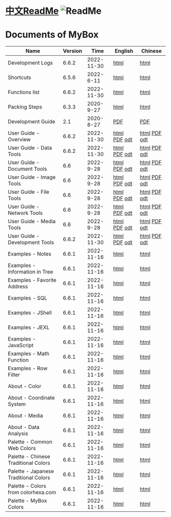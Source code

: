 # [中文ReadMe](https://github.com/Mararsh/MyBoxDoc)   ![ReadMe](https://mararsh.github.io/MyBox/iconGo.png)   

# Documents of MyBox         

|              Name              | Version |   Time     |                                                                                                                                            English                                                                                                                                            |                                                                                                                                            Chinese                                                                                                                                            |
|--------------------------------|---------|------------|-----------------------------------------------------------------------------------------------------------------------------------------------------------------------------------------------------------------------------------------------------------------------------------------------|-----------------------------------------------------------------------------------------------------------------------------------------------------------------------------------------------------------------------------------------------------------------------------------------------|
| Development Logs               | 6.6.2   | 2022-11-30 | [html](https://mararsh.github.io/MyBox/mybox_devLogs_en.html)                                                                                                                                                                                                                                 | [html](https://mararsh.github.io/MyBox/mybox_devLogs.html)                                                                                                                                                                                                                                    |
| Shortcuts                      | 6.5.6   | 2022-6-11  | [html](https://mararsh.github.io/MyBox/mybox_shortcuts_en.html)                                                                                                                                                                                                                               | [html](https://mararsh.github.io/MyBox/mybox_shortcuts.html)                                                                                                                                                                                                                                  |
| Functions list                 | 6.6.2   | 2022-11-30 | [html](https://mararsh.github.io/MyBox/mybox_functions_en.html)                                                                                                                                                                                                                               | [html](https://mararsh.github.io/MyBox/mybox_functions.html)                                                                                                                                                                                                                                  |
| Packing Steps                  | 6.3.3   | 2020-9-27  | [html](https://mararsh.github.io/MyBox/pack_steps_en.html)                                                                                                                                                                                                                                    | [html](https://mararsh.github.io/MyBox/pack_steps.html)                                                                                                                                                                                                                                       |
| Development Guide              | 2.1     | 2020-8-27  | [PDF](https://sourceforge.net/projects/mara-mybox/files/documents/user_guide_6.6.2/MyBox-DevGuide-2.1-en.pdf)                                                                                                                                                                                 | [PDF](https://sourceforge.net/projects/mara-mybox/files/documents/user_guide_6.6.2/MyBox-DevGuide-2.1-zh.pdf)                                                                                                                                                                                                                 |
| User Guide - Overview          | 6.6.2   | 2022-11-30 | [html](https://mararsh.github.io/MyBoxDoc/en/MyBox-6.6.2-Overview-en/MyBox-6.6.2-Overview-en.html) [PDF](https://sourceforge.net/projects/mara-mybox/files/documents/user_guide_6.6.2/MyBox-6.6.2-Overview-en.pdf) [odt](https://sourceforge.net/projects/mara-mybox/files/documents/user_guide_6.6.2/MyBox-6.6.2-Overview-en.odt)                     | [html](https://mararsh.github.io/MyBoxDoc/zh/MyBox-6.6.2-Overview-zh/MyBox-6.6.2-Overview-zh.html) [PDF](https://sourceforge.net/projects/mara-mybox/files/documents/user_guide_6.6.2/MyBox-6.6.2-Overview-zh.pdf) [odt](https://sourceforge.net/projects/mara-mybox/files/documents/user_guide_6.6.2/MyBox-6.6.2-Overview-zh.odt)                     |
| User Guide - Data Tools        | 6.6.2   | 2022-11-30 | [html](https://mararsh.github.io/MyBoxDoc/en/MyBox-6.6.2-DataTools-en/MyBox-6.6.2-DataTools-en.html) [PDF](https://sourceforge.net/projects/mara-mybox/files/documents/user_guide_6.6.2/MyBox-6.6.2-DataTools-en.pdf) [odt](https://sourceforge.net/projects/mara-mybox/files/documents/user_guide_6.6.2/MyBox-6.6.2-DataTools-en.odt)                 | [html](https://mararsh.github.io/MyBoxDoc/zh/MyBox-6.6.2-DataTools-zh/MyBox-6.6.2-DataTools-zh.html) [PDF](https://sourceforge.net/projects/mara-mybox/files/documents/user_guide_6.6.2/MyBox-6.6.2-DataTools-zh.pdf) [odt](https://sourceforge.net/projects/mara-mybox/files/documents/user_guide_6.6.2/MyBox-6.6.2-DataTools-zh.odt)                 |
| User Guide - Document Tools    | 6.6     | 2022-9-28  | [html](https://mararsh.github.io/MyBoxDoc/en/MyBox-6.6-DocumentTools-en/MyBox-6.6-DocumentTools-en.html) [PDF](https://sourceforge.net/projects/mara-mybox/files/documents/user_guide_6.6/MyBox-6.6-DocumentTools-en.pdf) [odt](https://sourceforge.net/projects/mara-mybox/files/documents/user_guide_6.6/MyBox-6.6-DocumentTools-en.odt) | [html](https://mararsh.github.io/MyBoxDoc/zh/MyBox-6.6-DocumentTools-zh/MyBox-6.6-DocumentTools-zh.html) [PDF](https://sourceforge.net/projects/mara-mybox/files/documents/user_guide_6.6/MyBox-6.6-DocumentTools-zh.pdf) [odt](https://sourceforge.net/projects/mara-mybox/files/documents/user_guide_6.6/MyBox-6.6-DocumentTools-zh.odt) |
| User Guide - Image Tools       | 6.6     | 2022-9-28  | [html](https://mararsh.github.io/MyBoxDoc/en/MyBox-6.6-ImageTools-en/MyBox-6.6-ImageTools-en.html) [PDF](https://sourceforge.net/projects/mara-mybox/files/documents/user_guide_6.6/MyBox-6.6-ImageTools-en.pdf) [odt](https://sourceforge.net/projects/mara-mybox/files/documents/user_guide_6.6/MyBox-6.6-ImageTools-en.odt)             | [html](https://mararsh.github.io/MyBoxDoc/zh/MyBox-6.6-ImageTools-zh/MyBox-6.6-ImageTools-zh.html) [PDF](https://sourceforge.net/projects/mara-mybox/files/documents/user_guide_6.6/MyBox-6.6-ImageTools-zh.pdf) [odt](https://sourceforge.net/projects/mara-mybox/files/documents/user_guide_6.6/MyBox-6.6-ImageTools-zh.odt)             |
| User Guide - File Tools        | 6.6     | 2022-9-28  | [html](https://mararsh.github.io/MyBoxDoc/en/MyBox-6.6-FileTools-en/MyBox-6.6-FileTools-en.html) [PDF](https://sourceforge.net/projects/mara-mybox/files/documents/user_guide_6.6/MyBox-6.6-FileTools-en.pdf) [odt](https://sourceforge.net/projects/mara-mybox/files/documents/user_guide_6.6/MyBox-6.6-FileTools-en.odt)                 | [html](https://mararsh.github.io/MyBoxDoc/zh/MyBox-6.6-FileTools-zh/MyBox-6.6-FileTools-zh.html) [PDF](https://sourceforge.net/projects/mara-mybox/files/documents/user_guide_6.6/MyBox-6.6-FileTools-zh.pdf) [odt](https://sourceforge.net/projects/mara-mybox/files/documents/user_guide_6.6/MyBox-6.6-FileTools-zh.odt)                 |
| User Guide - Network Tools     | 6.6     | 2022-9-28  | [html](https://mararsh.github.io/MyBoxDoc/en/MyBox-6.6-NetworkTools-en/MyBox-6.6-NetworkTools-en.html) [PDF](https://sourceforge.net/projects/mara-mybox/files/documents/user_guide_6.6/MyBox-6.6-NetworkTools-en.pdf) [odt](https://sourceforge.net/projects/mara-mybox/files/documents/user_guide_6.6/MyBox-6.6-NetworkTools-en.odt)     | [html](https://mararsh.github.io/MyBoxDoc/zh/MyBox-6.6-NetworkTools-zh/MyBox-6.6-NetworkTools-zh.html) [PDF](https://sourceforge.net/projects/mara-mybox/files/documents/user_guide_6.6/MyBox-6.6-NetworkTools-zh.pdf) [odt](https://sourceforge.net/projects/mara-mybox/files/documents/user_guide_6.6/MyBox-6.6-NetworkTools-zh.odt)     |
| User Guide - Media Tools       | 6.6     | 2022-9-28  | [html](https://mararsh.github.io/MyBoxDoc/en/MyBox-6.6-MediaTools-en/MyBox-6.6-MediaTools-en.html) [PDF](https://sourceforge.net/projects/mara-mybox/files/documents/user_guide_6.6/MyBox-6.6-MediaTools-en.pdf) [odt](https://sourceforge.net/projects/mara-mybox/files/documents/user_guide_6.6/MyBox-6.6-MediaTools-en.odt)             | [html](https://mararsh.github.io/MyBoxDoc/zh/MyBox-6.6-MediaTools-zh/MyBox-6.6-MediaTools-zh.html) [PDF](https://sourceforge.net/projects/mara-mybox/files/documents/user_guide_6.6/MyBox-6.6-MediaTools-zh.pdf) [odt](https://sourceforge.net/projects/mara-mybox/files/documents/user_guide_6.6/MyBox-6.6-MediaTools-zh.odt)             |
| User Guide - Development Tools | 6.6.2     | 2022-11-30  | [html](https://mararsh.github.io/MyBoxDoc/en/MyBox-6.6.2-DevTools-en/MyBox-6.6.2-DevTools-en.html) [PDF](https://sourceforge.net/projects/mara-mybox/files/documents/user_guide_6.6.2/MyBox-6.6.2-DevTools-en.pdf) [odt](https://sourceforge.net/projects/mara-mybox/files/documents/user_guide_6.6.2/MyBox-6.6.2-DevTools-en.odt)                     | [html](https://mararsh.github.io/MyBoxDoc/zh/MyBox-6.6.2-DevTools-zh/MyBox-6.6.2-DevTools-zh.html) [PDF](https://sourceforge.net/projects/mara-mybox/files/documents/user_guide_6.6.2/MyBox-6.6.2-DevTools-zh.pdf) [odt](https://sourceforge.net/projects/mara-mybox/files/documents/user_guide_6.6.2/MyBox-6.6.2-DevTools-zh.odt)                     |
| Examples - Notes               | 6.6.1   | 2022-11-16 | [html](https://mararsh.github.io/MyBox/mybox_examples_notes_en.html)                                                                                                                                                                                                                          | [html](https://mararsh.github.io/MyBox/mybox_examples_notes.html)                                                                                                                                                                                                                                    |
| Examples - Information in Tree | 6.6.1   | 2022-11-16 | [html](https://mararsh.github.io/MyBox/mybox_examples_tree_en.html)                                                                                                                                                                                                                           | [html](https://mararsh.github.io/MyBox/mybox_examples_tree.html)                                                                                                                                                                                                                                    |
| Examples - Favorite Address    | 6.6.1   | 2022-11-16 | [html](https://mararsh.github.io/MyBox/mybox_examples_web_favorite_en.html)                                                                                                                                                                                                                   | [html](https://mararsh.github.io/MyBox/mybox_examples_web_favorite.html)                                                                                                                                                                                                                                    |
| Examples - SQL                 | 6.6.1   | 2022-11-16 | [html](https://mararsh.github.io/MyBox/mybox_examples_sql_en.html)                                                                                                                                                                                                                            | [html](https://mararsh.github.io/MyBox/mybox_examples_jshell.html)                                                                                                                                                                                                                                    |
| Examples - JShell              | 6.6.1   | 2022-11-16 | [html](https://mararsh.github.io/MyBox/mybox_examples_jshell_en.html)                                                                                                                                                                                                                         | [html](https://mararsh.github.io/MyBox/mybox_examples_jexl.html)                                                                                                                                                                                                                                    |
| Examples - JEXL                | 6.6.1   | 2022-11-16 | [html](https://mararsh.github.io/MyBox/mybox_examples_jexl_en.html)                                                                                                                                                                                                                           | [html](https://mararsh.github.io/MyBox/mybox_examples_javascript.html)                                                                                                                                                                                                                                    |
| Examples - JavaScript          | 6.6.1   | 2022-11-16 | [html](https://mararsh.github.io/MyBox/mybox_examples_javascript_en.html)                                                                                                                                                                                                                     | [html](https://mararsh.github.io/MyBox/mybox_examples_javascript.html)                                                                                                                                                                                                                                    |              
| Examples - Math Function       | 6.6.1   | 2022-11-16 | [html](https://mararsh.github.io/MyBox/mybox_examples_math_funtion_en.html)                                                                                                                                                                                                                   | [html](https://mararsh.github.io/MyBox/mybox_examples_math_funtion.html)                                                                                                                                                                                                                                    |              
| Examples - Row Filter          | 6.6.1   | 2022-11-16 | [html](https://mararsh.github.io/MyBox/mybox_examples_row_filter_en.html)                                                                                                                                                                                                                     | [html](https://mararsh.github.io/MyBox/mybox_examples_row_filter.html)                                                                                                                                                                                                                                    |              
| About - Color                  | 6.6.1   | 2022-11-16 | [html](https://mararsh.github.io/MyBox/mybox_about_color_en.html)                                                                                                                                                                                                                             | [html](https://mararsh.github.io/MyBox/mybox_about_color.html)                                                                                                                                                                                                                                    |              
| About - Coordinate System      | 6.6.1   | 2022-11-16 | [html](https://mararsh.github.io/MyBox/mybox_about_coordinate_system_en.html)                                                                                                                                                                                                                 | [html](https://mararsh.github.io/MyBox/mybox_about_coordinate_system.html)                                                                                                                                                                                                                                    |              
| About - Media                  | 6.6.1   | 2022-11-16 | [html](https://mararsh.github.io/MyBox/mybox_about_media_en.html)                                                                                                                                                                                                                             | [html](https://mararsh.github.io/MyBox/mybox_about_media.html)                                                                                                                                                                                                                                    |              
| About - Data Analysis          | 6.6.1   | 2022-11-16 | [html](https://mararsh.github.io/MyBox/mybox_about_data_analysis_en.html)                                                                                                                                                                                                                     | [html](https://mararsh.github.io/MyBox/mybox_about_data_analysis.html)                                                                                                                                                                                                                                    |              
| Palette - Common Web Colors           | 6.6.1   | 2022-11-16 | [html](https://mararsh.github.io/MyBox/mybox_palette_web_en.html)                                                                                                                                                                                                                      | [html](https://mararsh.github.io/MyBox/mybox_palette_web.html)                                                                                                                                                                                                                                    |              
| Palette - Chinese Traditional Colors  | 6.6.1   | 2022-11-16 | [html](https://mararsh.github.io/MyBox/mybox_palette_chinese_en.html)                                                                                                                                                                                                                  | [html](https://mararsh.github.io/MyBox/mybox_palette_chinese.html)                                                                                                                                                                                                                                    |              
| Palette - Japanese Traditional Colors | 6.6.1   | 2022-11-16 | [html](https://mararsh.github.io/MyBox/mybox_palette_japanese_en.html)                                                                                                                                                                                                                 | [html](https://mararsh.github.io/MyBox/mybox_palette_japanese.html)                                                                                                                                                                                                                                    |              
| Palette - Colors from colorhexa.com   | 6.6.1   | 2022-11-16 | [html](https://mararsh.github.io/MyBox/mybox_palette_colorhexa_en.html)                                                                                                                                                                                                                | [html](https://mararsh.github.io/MyBox/mybox_palette_colorhexa.html)                                                                                                                                                                                                                                    |              
| Palette - MyBox Colors                | 6.6.1   | 2022-11-16 | [html](https://mararsh.github.io/MyBox/mybox_palette_mybox_en.html)                                                                                                                                                                                                                    | [html](https://mararsh.github.io/MyBox/mybox_palette_mybox.html)                                                                                                                                                                                                                                    |              
